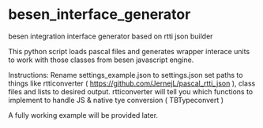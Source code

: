 # besen_interface_generator
besen integration interface generator based on rtti json builder

This python script loads pascal files and generates wrapper interace units to work with those classes from besen javascript engine.

Instructions:
Rename settings_example.json to settings.json
set paths to things like rtticonverter ( https://github.com/JernejL/pascal_rtti_json ), class files and lists to desired output.
rtticonverter will tell you which functions to implement to handle JS & native tye conversion ( TBTypeconvert )

A fully working example will be provided later.
